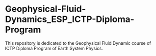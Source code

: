 # Geophysical-Fluid-Dynamics_ESP_ICTP-Diploma-Program
 This repository is dedicated to the Geophysical Fluid Dynamic course of ICTP Diploma Program of Earth System Physics.
